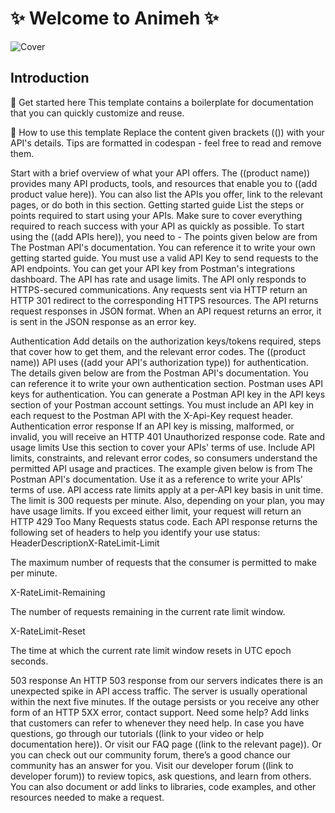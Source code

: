 <h1>✨ Welcome to Animeh ✨</h1>

![Cover](https://utfs.io/f/136c9cb5-d84a-4043-a0d0-15cfb4f35ecc-qmtq0.webp)

<h2>Introduction</h2>
📄 Get started here
This template contains a boilerplate for documentation that you can quickly customize and reuse.

🔖 How to use this template
Replace the content given brackets (()) with your API's details.
Tips are formatted in codespan - feel free to read and remove them.

Start with a brief overview of what your API offers.
The ((product name)) provides many API products, tools, and resources that enable you to ((add product value here)).
You can also list the APIs you offer, link to the relevant pages, or do both in this section.
Getting started guide
List the steps or points required to start using your APIs. Make sure to cover everything required to reach success with your API as quickly as possible.
To start using the ((add APIs here)), you need to -
The points given below are from The Postman API's documentation. You can reference it to write your own getting started guide.
You must use a valid API Key to send requests to the API endpoints. You can get your API key from Postman's integrations dashboard.
The API has rate and usage limits.
The API only responds to HTTPS-secured communications. Any requests sent via HTTP return an HTTP 301 redirect to the corresponding HTTPS resources.
The API returns request responses in JSON format. When an API request returns an error, it is sent in the JSON response as an error key.

Authentication
Add details on the authorization keys/tokens required, steps that cover how to get them, and the relevant error codes.
The ((product name)) API uses ((add your API's authorization type)) for authentication.
The details given below are from the Postman API's documentation. You can reference it to write your own authentication section.
Postman uses API keys for authentication. You can generate a Postman API key in the API keys section of your Postman account settings.
You must include an API key in each request to the Postman API with the X-Api-Key request header.
Authentication error response
If an API key is missing, malformed, or invalid, you will receive an HTTP 401 Unauthorized response code.
Rate and usage limits
Use this section to cover your APIs' terms of use. Include API limits, constraints, and relevant error codes, so consumers understand the permitted API usage and practices.
The example given below is from The Postman API's documentation. Use it as a reference to write your APIs' terms of use.
API access rate limits apply at a per-API key basis in unit time. The limit is 300 requests per minute. Also, depending on your plan, you may have usage limits. If you exceed either limit, your request will return an HTTP 429 Too Many Requests status code.
Each API response returns the following set of headers to help you identify your use status:
HeaderDescriptionX-RateLimit-Limit

The maximum number of requests that the consumer is permitted to make per minute.

X-RateLimit-Remaining

The number of requests remaining in the current rate limit window.

X-RateLimit-Reset

The time at which the current rate limit window resets in UTC epoch seconds.

503 response
An HTTP 503 response from our servers indicates there is an unexpected spike in API access traffic. The server is usually operational within the next five minutes. If the outage persists or you receive any other form of an HTTP 5XX error, contact support.
Need some help?
Add links that customers can refer to whenever they need help.
In case you have questions, go through our tutorials ((link to your video or help documentation here)). Or visit our FAQ page ((link to the relevant page)).
Or you can check out our community forum, there’s a good chance our community has an answer for you. Visit our developer forum ((link to developer forum)) to review topics, ask questions, and learn from others.
You can also document or add links to libraries, code examples, and other resources needed to make a request.
